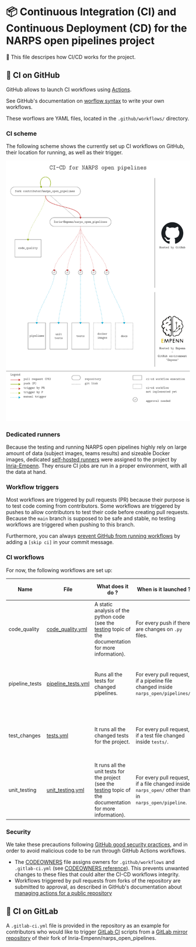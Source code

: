 # :package: Continuous Integration (CI) and Continuous Deployment (CD) for the NARPS open pipelines project

:mega: This file descripes how CI/CD works for the project.

## :octopus: CI on GitHub

GitHub allows to launch CI workflows using [Actions](https://docs.github.com/en/actions).

See GitHub's documentation on [worflow syntax](https://docs.github.com/en/actions/using-workflows/workflow-syntax-for-github-actions) to write your own workflows.

These worflows are YAML files, located in the `.github/workflows/` directory.

### CI scheme

The following scheme shows the currently set up CI workflows on GitHub, their location for running, as well as their trigger.

![Scheme of CI for NARPS open pipelines](/docs/assets/ci-scheme.svg)

### Dedicated runners

Because the testing and running NARPS open pipelines highly rely on large amount of data (subject images, teams results) and sizeable Docker images, dedicated [self-hosted runners](https://docs.github.com/en/actions/hosting-your-own-runners/about-self-hosted-runners) were assigned to the project by [Inria-Empenn](https://github.com/Inria-Empenn). They ensure CI jobs are run in a proper environment, with all the data at hand.

### Workflow triggers

Most workflows are triggered by pull requests (PR) because their purpose is to test code coming from contributors.
Some workflows are triggered by pushes to allow contributors to test their code before creating pull requests.
Because the `main` branch is supposed to be safe and stable, no testing workflows are triggered when pushing to this branch.

Furthermore, you can always [prevent GitHub from running workflows](https://docs.github.com/en/actions/managing-workflow-runs/skipping-workflow-runs) by adding a `[skip ci]` in your commit message.

### CI workflows

For now, the following workflows are set up:

| Name | File | What does it do ? | When is it launched ? | Where does it run ? | How can I see the results ? |
| ----------- | ----------- | ----------- | ----------- | ----------- | ----------- |
| code_quality | [code_quality.yml](/.github/workflows/code_quality.yml) | A static analysis of the python code (see the [testing](/docs/testing.md) topic of the documentation for more information). | For every push if there are changes on `.py` files. | On GitHub servers. | Outputs (logs of pylint) are stored as [downloadable artifacts](https://docs.github.com/en/actions/managing-workflow-runs/downloading-workflow-artifacts) during 15 days after the push. |
| pipeline_tests | [pipeline_tests.yml](/.github/workflows/pipelines.yml) | Runs all the tests for changed pipelines. | For every pull request, if a pipeline file changed inside `narps_open/pipelines/`. | On Empenn runners. | Outputs (logs of pytest) are stored as downloadable artifacts during 15 days after the push. |
| test_changes | [tests.yml](/.github/workflows/test_changes.yml) | It runs all the changed tests for the project. | For every pull request, if a test file changed inside `tests/`. | On Empenn runners. | Outputs (logs of pytest) are stored as downloadable artifacts during 15 days after the push. |
| unit_testing | [unit_testing.yml](/.github/workflows/unit_testing.yml) | It runs all the unit tests for the project (see the [testing](/docs/testing.md) topic of the documentation for more information). | For every pull request, if a file changed inside `narps_open/` other than in `narps_open/pipeline`. | On Empenn runners. | Outputs (logs of pytest) are stored as downloadable artifacts during 15 days after the push. |

### Security

We take these precautions following [GitHub good security practices](https://docs.github.com/en/actions/security-guides/security-hardening-for-github-actions), and in order to avoid malicious code to be run through GitHub Actions workflows.

- The [CODEOWNERS](/.github/CODEOWNERS) file assigns owners for `.github/workflows` and `.gitlab-ci.yml` (see [CODEOWNERS reference](https://docs.github.com/en/repositories/managing-your-repositorys-settings-and-features/customizing-your-repository/about-code-owners)). This prevents unwanted changes to these files that could alter the CI-CD workflows integrity.
- Workflows triggered by pull requests from forks of the repository are submitted to approval, as described in GitHub's documentation about [managing actions for a public repository](https://docs.github.com/en/repositories/managing-your-repositorys-settings-and-features/enabling-features-for-your-repository/managing-github-actions-settings-for-a-repository#controlling-changes-from-forks-to-workflows-in-public-repositories)

## :fox_face: CI on GitLab

A `.gitlab-ci.yml` file is provided in the repository as an example for contributors who would like to trigger [GitLab CI](https://docs.gitlab.com/ee/ci/) scripts from a [GitLab mirror repository](https://docs.gitlab.com/ee/user/project/repository/mirror/) of their fork of Inria-Empenn/narps_open_pipelines.
